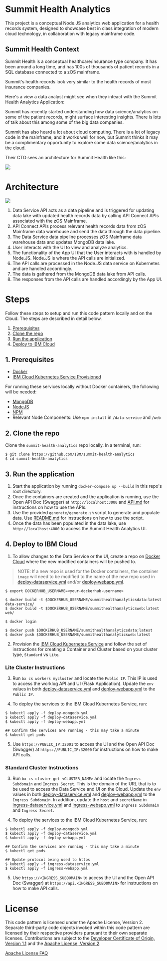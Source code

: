 # Summit Health Analytics

This project is a conceptual Node.JS analytics web application for a health records system, designed to showcase best in class integration of modern cloud technology, in collaboration with legacy mainframe code.

## Summit Health Context

Summit Health is a conceptual healthcare/insurance type company. It has been around a long time, and has 100s of thousands of patient records in a SQL database connected to a zOS mainframe.

Summit's health records look very similar to the health records of most insurance companies.

Here's a view a data analyst might see when they inteact with the Summit Health Analytics Application:

<!--Diagram-->

Summit has recently started understanding how data science/analytics on some of the patient records, might surface interesting insights. There is lots of talk about this among some of the big data companies.

Summit has also heard a lot about cloud computing. There is a lot of legacy code in the mainframe, and it works well for now, but Summit thinks it may be a complimentary opportunity to explore some data science/analytics in the cloud.

Their CTO sees an architecture for Summit Health like this:

![](readme_images/cto_architecture.png)

# Architecture

![](readme_images/architecture.png)

1. Data Service API acts as a data pipeline and is triggered for updating data lake with updated health records data by calling API Connect APIs associated with the zOS Mainframe.
2. API Connect APIs process relevant health records data from zOS Mainframe data warehouse and send the data through the data pipeline.
3. The Data Service data pipeline processes zOS Mainframe data warehouse data and updates MongoDB data lake.
4. User interacts with the UI to view and analyze analytics.
5. The functionality of the App UI that the User interacts with is handled by Node.JS. Node.JS is where the API calls are initialized.
6. The API calls are processed in the Node.JS data service on Kubernetes and are handled accordingly.
7. The data is gathered from the MongoDB data lake from API calls.
8. The responses from the API calls are handled accordingly by the App UI.

# Steps

Follow these steps to setup and run this code pattern locally and on the Cloud. The steps are described in detail below.

1. [Prerequisites](#1-prerequisites)
2. [Clone the repo](#2-clone-the-repo)
3. [Run the application](#3-run-the-application)
4. [Deploy to IBM Cloud](#4-deploy-to-ibm-cloud)

## 1. Prerequisites

* [Docker](https://www.docker.com/products/docker-desktop)
* [IBM Cloud Kubernetes Service Provisioned](https://www.ibm.com/cloud/container-service)

For running these services locally without Docker containers, the following will be needed:

* [MongoDB](https://www.mongodb.com/download-center/v2/community)
* [NodeJS](https://nodejs.org/en/download/)
* [NPM](https://www.npmjs.com/get-npm)
* Relevant Node Components: Use `npm install` in `/data-service` and `/web`

## 2. Clone the repo

Clone the `summit-health-analytics` repo locally. In a terminal, run:

```
$ git clone https://github.com/IBM/summit-health-analytics
$ cd summit-health-analytics
```

## 3. Run the application

1. Start the application by running `docker-compose up --build` in this repo's root directory.
2. Once the containers are created and the application is running, use the Open API Doc (Swagger) at `http://localhost:3000` and [API.md](data-service/API.md) for instructions on how to use the APIs.
3. Use the provided `generate/generate.sh` script to generate and populate data. Use [README.md](generate/README.md) for instructions on how to use the script.
4. Once the data has been populated in the data lake, use `http://localhost:4000` to access the Summit Health Analytics UI.

## 4. Deploy to IBM Cloud

1. To allow changes to the Data Service or the UI, create a repo on [Docker Cloud](https://cloud.docker.com/) where the new modified containers will be pushed to. 
> NOTE: If a new repo is used for the Docker containers, the container `image` will need to be modified to the name of the new repo used in [deploy-dataservice.yml](deploy-dataservice.yml) and/or [deploy-webapp.yml](deploy-webapp.yml).

```
$ export DOCKERHUB_USERNAME=<your-dockerhub-username>

$ docker build -t $DOCKERHUB_USERNAME/summithealthanalyticsdata:latest data-service/
$ docker build -t $DOCKERHUB_USERNAME/summithealthanalyticsweb:latest web/

$ docker login

$ docker push $DOCKERHUB_USERNAME/summithealthanalyticsdata:latest
$ docker push $DOCKERHUB_USERNAME/summithealthanalyticsweb:latest
```

2. Provision the [IBM Cloud Kubernetes Service](https://www.ibm.com/cloud/container-service) and follow the set of instructions for creating a Container and Cluster based on your cluster type, `Standard` vs `Lite`.

### Lite Cluster Instructions

3. Run `bx cs workers mycluster` and locate the `Public IP`. This IP is used to access the worklog API and UI (Flask Application). Update the `env` values in both [deploy-dataservice.yml](deploy-dataservice.yml) and [deploy-webapp.yml](deploy-webapp.yml) to the `Public IP`.

4. To deploy the services to the IBM Cloud Kubernetes Service, run:

```
$ kubectl apply -f deploy-mongodb.yml
$ kubectl apply -f deploy-dataservice.yml
$ kubectl apply -f deploy-webapp.yml

## Confirm the services are running - this may take a minute
$ kubectl get pods
```

5. Use `https://PUBLIC_IP:32001` to access the UI and the Open API Doc (Swagger) at `https://PUBLIC_IP:32000` for instructions on how to make API calls.

### Standard Cluster Instructions

3. Run `bx cs cluster-get <CLUSTER_NAME>` and locate the `Ingress Subdomain` and `Ingress Secret`. This is the domain of the URL that is to be used to access the Data Service and UI on the Cloud. Update the `env` values in both [deploy-dataservice.yml](deploy-dataservice.yml) and [deploy-webapp.yml](deploy-webapp.yml) to the `Ingress Subdomain`. In addition, update the `host` and `secretName` in [ingress-dataservice.yml](ingress-dataservice.yml) and [ingress-webapp.yml](ingress-webapp.yml) to `Ingress Subdomain` and `Ingress Secret`.

4. To deploy the services to the IBM Cloud Kubernetes Service, run:

```
$ kubectl apply -f deploy-mongodb.yml
$ kubectl apply -f deploy-dataservice.yml
$ kubectl apply -f deploy-webapp.yml

## Confirm the services are running - this may take a minute
$ kubectl get pods

## Update protocol being used to https
$ kubectl apply -f ingress-dataservice.yml
$ kubectl apply -f ingress-webapp.yml
```

5. Use `https://<INGRESS_SUBDOMAIN>` to access the UI and the Open API Doc (Swagger) at `https://api.<INGRESS_SUBDOMAIN>` for instructions on how to make API calls.

# License

This code pattern is licensed under the Apache License, Version 2. Separate third-party code objects invoked within this code pattern are licensed by their respective providers pursuant to their own separate licenses. Contributions are subject to the [Developer Certificate of Origin, Version 1.1](https://developercertificate.org/) and the [Apache License, Version 2](https://www.apache.org/licenses/LICENSE-2.0.txt).

[Apache License FAQ](https://www.apache.org/foundation/license-faq.html#WhatDoesItMEAN)
